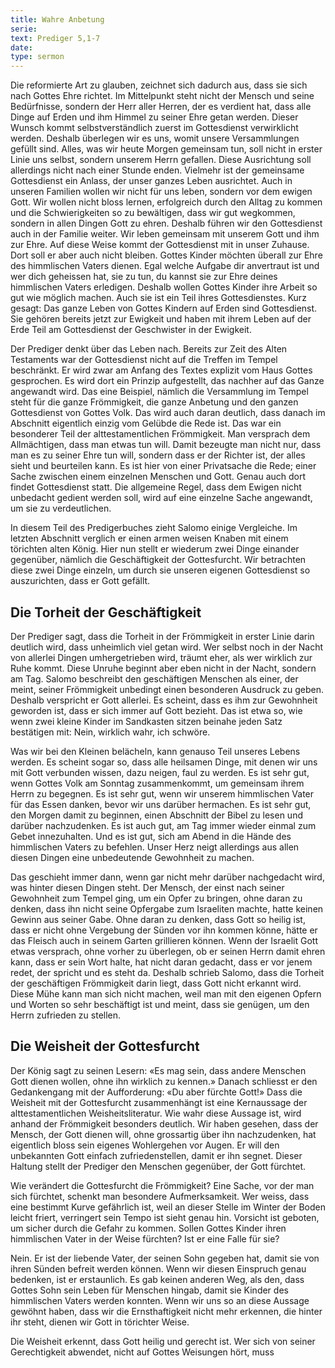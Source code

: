 ```yaml
---
title: Wahre Anbetung
serie: 
text: Prediger 5,1-7
date: 
type: sermon
---
```


Die reformierte Art zu glauben, zeichnet sich dadurch aus, dass sie sich nach Gottes Ehre richtet. Im Mittelpunkt steht nicht der Mensch und seine Bedürfnisse, sondern der Herr aller Herren, der es verdient hat, dass alle Dinge auf Erden und ihm Himmel zu seiner Ehre getan werden. Dieser Wunsch kommt selbstverständlich zuerst im Gottesdienst verwirklicht werden. Deshalb überlegen wir es uns, womit unsere Versammlungen gefüllt sind. Alles, was wir heute Morgen gemeinsam tun, soll nicht in erster Linie uns selbst, sondern unserem Herrn gefallen. Diese Ausrichtung soll allerdings nicht nach einer Stunde enden. Vielmehr ist der gemeinsame Gottesdienst ein Anlass, der unser ganzes Leben ausrichtet. Auch in unseren Familien wollen wir nicht für uns leben, sondern vor dem ewigen Gott. Wir wollen nicht bloss lernen, erfolgreich durch den Alltag zu kommen und die Schwierigkeiten so zu bewältigen, dass wir gut wegkommen, sondern in allen Dingen Gott zu ehren. Deshalb führen wir den Gottesdienst auch in der Familie weiter. Wir leben gemeinsam mit unserem Gott und ihm zur Ehre. Auf diese Weise kommt der Gottesdienst mit in unser Zuhause. Dort soll er aber auch nicht bleiben. Gottes Kinder möchten überall zur Ehre des himmlischen Vaters dienen. Egal welche Aufgabe dir anvertraut ist und wer dich geheissen hat, sie zu tun, du kannst sie zur Ehre deines himmlischen Vaters erledigen. Deshalb wollen Gottes Kinder ihre Arbeit so gut wie möglich machen. Auch sie ist ein Teil ihres Gottesdienstes. Kurz gesagt: Das ganze Leben von Gottes Kindern auf Erden sind Gottesdienst. Sie gehören bereits jetzt zur Ewigkeit und haben mit ihrem Leben auf der Erde Teil am Gottesdienst der Geschwister in der Ewigkeit.

Der Prediger denkt über das Leben nach. Bereits zur Zeit des Alten Testaments war der Gottesdienst nicht auf die Treffen im Tempel beschränkt. Er wird zwar am Anfang des Textes explizit vom Haus Gottes gesprochen. Es wird dort ein Prinzip aufgestellt, das nachher auf das Ganze angewandt wird. Das eine Beispiel, nämlich die Versammlung im Tempel steht für die ganze Frömmigkeit, die ganze Anbetung und den ganzen Gottesdienst von Gottes Volk. Das wird auch daran deutlich, dass danach im Abschnitt eigentlich einzig vom Gelübde die Rede ist. Das war ein besonderer Teil der alttestamentlichen Frömmigkeit. Man versprach dem Allmächtigen, dass man etwas tun will. Damit bezeugte man nicht nur, dass man es zu seiner Ehre tun will, sondern dass er der Richter ist, der alles sieht und beurteilen kann. Es ist hier von einer Privatsache die Rede; einer Sache zwischen einem einzelnen Menschen und Gott. Genau auch dort findet Gottesdienst statt. Die allgemeine Regel, dass dem Ewigen nicht unbedacht gedient werden soll, wird auf eine einzelne Sache angewandt, um sie zu verdeutlichen.

In diesem Teil des Predigerbuches zieht Salomo einige Vergleiche. Im letzten Abschnitt verglich er einen armen weisen Knaben mit einem törichten alten König. Hier nun stellt er wiederum zwei Dinge einander gegenüber, nämlich die Geschäftigkeit der Gottesfurcht. Wir betrachten diese zwei Dinge einzeln, um durch sie unseren eigenen Gottesdienst so auszurichten, dass er Gott gefällt.

## Die Torheit der Geschäftigkeit

Der Prediger sagt, dass die Torheit in der Frömmigkeit in erster Linie darin deutlich wird, dass unheimlich viel getan wird. Wer selbst noch in der Nacht von allerlei Dingen umhergetrieben wird, träumt eher, als wer wirklich zur Ruhe kommt. Diese Unruhe beginnt aber eben nicht in der Nacht, sondern am Tag. Salomo beschreibt den geschäftigen Menschen als einer, der meint, seiner Frömmigkeit unbedingt einen besonderen Ausdruck zu geben. Deshalb verspricht er Gott allerlei. Es scheint, dass es ihm zur Gewohnheit geworden ist, dass er sich immer auf Gott bezieht. Das ist etwa so, wie wenn zwei kleine Kinder im Sandkasten sitzen beinahe jeden Satz bestätigen mit: Nein, wirklich wahr, ich schwöre.

Was wir bei den Kleinen belächeln, kann genauso Teil unseres Lebens werden. Es scheint sogar so, dass alle heilsamen Dinge, mit denen wir uns mit Gott verbunden wissen, dazu neigen, faul zu werden. Es ist sehr gut, wenn Gottes Volk am Sonntag zusammenkommt, um gemeinsam ihrem Herrn zu begegnen. Es ist sehr gut, wenn wir unserem himmlischen Vater für das Essen danken, bevor wir uns darüber hermachen. Es ist sehr gut, den Morgen damit zu beginnen, einen Abschnitt der Bibel zu lesen und darüber nachzudenken. Es ist auch gut, am Tag immer wieder einmal zum Gebet innezuhalten. Und es ist gut, sich am Abend in die Hände des himmlischen Vaters zu befehlen. Unser Herz neigt allerdings aus allen diesen Dingen eine unbedeutende Gewohnheit zu machen.

Das geschieht immer dann, wenn gar nicht mehr darüber nachgedacht wird, was hinter diesen Dingen steht. Der Mensch, der einst nach seiner Gewohnheit zum Tempel ging, um ein Opfer zu bringen, ohne daran zu denken, dass ihn nicht seine Opfergabe zum Israeliten machte, hatte keinen Gewinn aus seiner Gabe. Ohne daran zu denken, dass Gott so heilig ist, dass er nicht ohne Vergebung der Sünden vor ihn kommen könne, hätte er das Fleisch auch in seinem Garten grillieren können. Wenn der Israelit Gott etwas versprach, ohne vorher zu überlegen, ob er seinen Herrn damit ehren kann, dass er sein Wort halte, hat nicht daran gedacht, dass er vor jenem redet, der spricht und es steht da. Deshalb schrieb Salomo, dass die Torheit der geschäftigen Frömmigkeit darin liegt, dass Gott nicht erkannt wird. Diese Mühe kann man sich nicht machen, weil man mit den eigenen Opfern und Worten so sehr beschäftigt ist und meint, dass sie genügen, um den Herrn zufrieden zu stellen.

## Die Weisheit der Gottesfurcht

Der König sagt zu seinen Lesern: «Es mag sein, dass andere Menschen Gott dienen wollen, ohne ihn wirklich zu kennen.» Danach schliesst er den Gedankengang mit der Aufforderung: «Du aber fürchte Gott!» Dass die Weisheit mit der Gottesfurcht zusammenhängt ist eine Kernaussage der alttestamentlichen Weisheitsliteratur. Wie wahr diese Aussage ist, wird anhand der Frömmigkeit besonders deutlich. Wir haben gesehen, dass der Mensch, der Gott dienen will, ohne grossartig über ihn nachzudenken, hat eigentlich bloss sein eigenes Wohlergehen vor Augen. Er will den unbekannten Gott einfach zufriedenstellen, damit er ihn segnet. Dieser Haltung stellt der Prediger den Menschen gegenüber, der Gott fürchtet.

Wie verändert die Gottesfurcht die Frömmigkeit? Eine Sache, vor der man sich fürchtet, schenkt man besondere Aufmerksamkeit. Wer weiss, dass eine bestimmt Kurve gefährlich ist, weil an dieser Stelle im Winter der Boden leicht friert, verringert sein Tempo ist sieht genau hin. Vorsicht ist geboten, um sicher durch die Gefahr zu kommen. Sollen Gottes Kinder ihren himmlischen Vater in der Weise fürchten? Ist er eine Falle für sie? 

Nein. Er ist der liebende Vater, der seinen Sohn gegeben hat, damit sie von ihren Sünden befreit werden können. Wenn wir diesen Einspruch genau bedenken, ist er erstaunlich. Es gab keinen anderen Weg, als den, dass Gottes Sohn sein Leben für Menschen hingab, damit sie Kinder des himmlischen Vaters werden konnten. Wenn wir uns so an diese Aussage gewöhnt haben, dass wir die Ernsthaftigkeit nicht mehr erkennen, die hinter ihr steht, dienen wir Gott in törichter Weise. 

Die Weisheit erkennt, dass Gott heilig und gerecht ist. Wer sich von seiner Gerechtigkeit abwendet, nicht auf Gottes Weisungen hört, muss 

